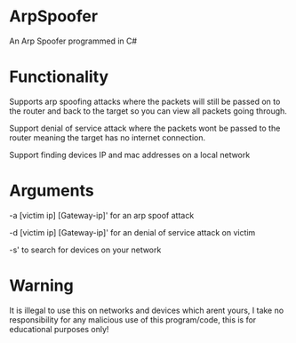 # ArpSpoofer
An Arp Spoofer programmed in C#

# Functionality
Supports arp spoofing attacks where the packets will still be passed on to the router and back to the target so you can view all packets going through.

Support denial of service attack where the packets wont be passed to the router meaning the target has no internet connection.

Support finding devices IP and mac addresses on a local network

# Arguments
-a [victim ip] [Gateway-ip]'  for an arp spoof attack

-d [victim ip] [Gateway-ip]' for an denial of service attack on victim

-s' to search for devices on your network

# Warning
It is illegal to use this on networks and devices which arent yours, I take no responsibility for any malicious use of this program/code, this is for educational purposes only!

